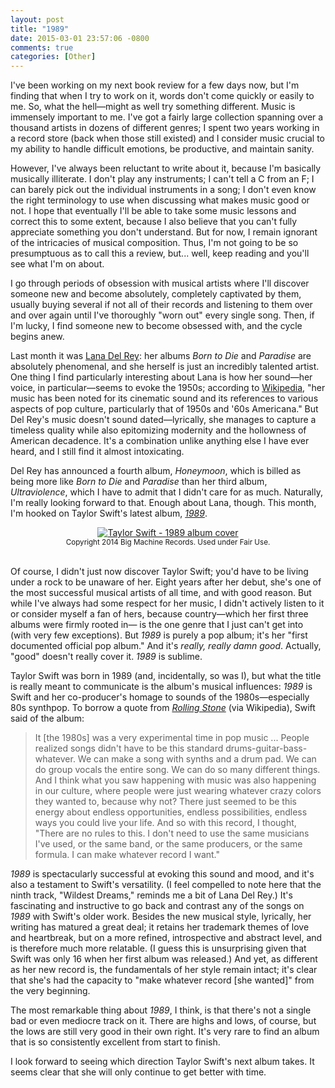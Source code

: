 ```yaml
---
layout: post
title: "1989"
date: 2015-03-01 23:57:06 -0800
comments: true
categories: [Other]
---
```


I've been working on my next book review for a few days now, but I'm finding
that when I try to work on it, words don't come quickly or easily to me. So,
what the hell&mdash;might as well try something different. Music is immensely
important to me. I've got a fairly large collection spanning over a thousand
artists in dozens of different genres; I spent two years working in a record
store (back when those still existed) and I consider music crucial to my ability
to handle difficult emotions, be productive, and maintain sanity.

However, I've always been reluctant to write about it, because I'm basically
musically illiterate. I don't play any instruments; I can't tell a C from an F;
I can barely pick out the individual instruments in a song; I don't even know
the right terminology to use when discussing what makes music good or not. I
hope that eventually I'll be able to take some music lessons and correct this to
some extent, because I also believe that you can't fully appreciate something
you don't understand. But for now, I remain ignorant of the intricacies of
musical composition. Thus, I'm not going to be so presumptuous as to call this a
review, but... well, keep reading and you'll see what I'm on about.

I go through periods of obsession with musical artists where I'll discover
someone new and become absolutely, completely captivated by them, usually buying
several if not all of their records and listening to them over and over again
until I've thoroughly "worn out" every single song. Then, if I'm lucky, I find
someone new to become obsessed with, and the cycle begins anew.

Last month it was [Lana Del Rey](http://en.wikipedia.org/wiki/Lana_Del_Rey):
her albums _Born to Die_ and _Paradise_ are absolutely phenomenal, and she
herself is just an incredibly talented artist.  One thing I find particularly
interesting about Lana is how her sound&mdash;her voice, in
particular&mdash;seems to evoke the 1950s; according to
[Wikipedia](http://en.wikipedia.org/wiki/Lana_Del_Rey), "her music has
been noted for its cinematic sound and its references to various aspects of pop
culture, particularly that of 1950s and '60s Americana." But Del Rey's music
doesn't sound dated&mdash;lyrically, she manages to capture a timeless quality
while also epitomizing modernity and the hollowness of American decadence. It's
a combination unlike anything else I have ever heard, and I still find it
almost intoxicating.

Del Rey has announced a fourth album, _Honeymoon_, which is billed as being more
like _Born to Die_ and _Paradise_ than her third album, _Ultraviolence_, which I
have to admit that I didn't care for as much. Naturally, I'm really looking
forward to that. Enough about Lana, though. This month, I'm hooked on Taylor
Swift's latest album, _[1989](http://taylorswift.com/releases#/release/12453)_.
<!-- more -->

<div style="margin-left: auto; margin-right: auto; text-align: center;">
<a href="http://taylorswift.com/releases#/release/12453">
<img src="/images/TaylorSwift1989.png" alt="Taylor Swift - 1989 album cover"/>
</a>
<br />
<small>Copyright 2014 Big Machine Records. Used under Fair Use.</small>
</div><br />

Of course, I didn't just now discover Taylor Swift; you'd have to be living
under a rock to be unaware of her. Eight years after her debut, she's one of the
most successful musical artists of all time, and with good reason. But while
I've always had some respect for her music, I didn't actively listen to it
or consider myself a fan of hers, because country&mdash;which her first three
albums were firmly rooted in&mdash; is the one genre that I just can't get into
(with very few exceptions). But _1989_ is purely a pop album; it's her "first
documented official pop album." And it's _really, really damn good_. Actually,
"good" doesn't really cover it. _1989_ is sublime.

Taylor Swift was born in 1989 (and, incidentally, so was I), but what the title
is really meant to communicate is the album's musical influences: _1989_ is
Swift and her co-producer's homage to sounds of the 1980s—especially 80s
synthpop. To borrow a quote from
_[Rolling Stone](http://www.rollingstone.com/music/news/taylor-swift-reveals-five-things-to-expect-on-1989-20140916)_
(via Wikipedia), Swift said of the album:

> It [the 1980s] was a very experimental time in pop music ... People realized
> songs didn't have to be this standard drums-guitar-bass-whatever. We can make
> a song with synths and a drum pad. We can do group vocals the entire song. We
> can do so many different things. And I think what you saw happening with music
> was also happening in our culture, where people were just wearing whatever
> crazy colors they wanted to, because why not? There just seemed to be this
> energy about endless opportunities, endless possibilities, endless ways you
> could live your life. And so with this record, I thought, "There are no rules
> to this. I don't need to use the same musicians I've used, or the same band,
> or the same producers, or the same formula. I can make whatever record I
> want."

_1989_ is spectacularly successful at evoking this sound and mood, and it's also
a testament to Swift's versatility. (I feel compelled to note here that the
ninth track, "Wildest Dreams," reminds me a bit of Lana Del Rey.)  It's
fascinating and instructive to go back and contrast any of the songs on _1989_
with Swift's older work.  Besides the new musical style, lyrically, her writing
has matured a great deal; it retains her trademark themes of love and
heartbreak, but on a more refined, introspective and abstract level, and is
therefore much more relatable. (I guess this is unsurprising given that Swift
was only 16 when her first album was released.) And yet, as different as her new
record is, the fundamentals of her style remain intact; it's clear that she's
had the capacity to "make whatever record [she wanted]" from the very beginning.

The most remarkable thing about _1989_, I think, is that there's not a single
bad or even mediocre track on it. There are highs and lows, of course, but the
lows are still very good in their own right. It's very rare to find an album
that is so consistently excellent from start to finish.

I look forward to seeing which direction Taylor Swift's next album takes. It
seems clear that she will only continue to get better with time.
